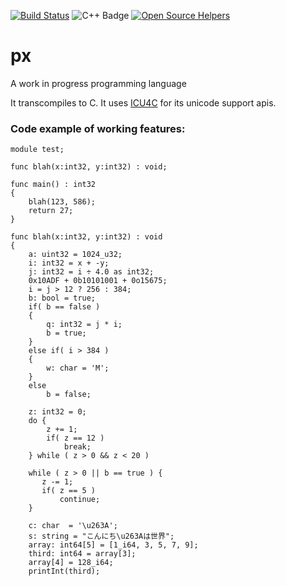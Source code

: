 [![Build Status](https://travis-ci.org/sbuberl/px.svg)](https://travis-ci.org/sbuberl/px)
![C++ Badge](https://camo.githubusercontent.com/5470b238fcbd1a4ed9f15c650df2472ece533eb5/68747470733a2f2f696d672e736869656c64732e696f2f62616467652f7374642d632b2b31342d626c75652e737667)
[![Open Source Helpers](https://www.codetriage.com/sbuberl/px/badges/users.svg)](https://www.codetriage.com/sbuberl/px)

# px
A work in progress programming language

It transcompiles to C.  It uses [ICU4C](http://site.icu-project.org/) for its unicode support apis.

### Code example of working features:
```
module test;

func blah(x:int32, y:int32) : void;

func main() : int32
{
	blah(123, 586);
	return 27;
}

func blah(x:int32, y:int32) : void
{
	a: uint32 = 1024_u32;
	i: int32 = x + -y;
	j: int32 = i ÷ 4.0 as int32;
	0x10ADF + 0b10101001 + 0o15675;
	i = j > 12 ? 256 : 384;
	b: bool = true;
	if( b == false )
	{
		q: int32 = j * i;
		b = true;
	}
    else if( i > 384 )
    {
        w: char = 'M';
    }
	else
		b = false;

	z: int32 = 0;
	do {
        z += 1;
        if( z == 12 )
            break;
    } while ( z > 0 && z < 20 )

    while ( z > 0 || b == true ) {
       z -= 1;
       if( z == 5 )
           continue;
    }

	c: char  = '\u263A';
	s: string = "こんにち\u263Aは世界";
	array: int64[5] = [1_i64, 3, 5, 7, 9];
	third: int64 = array[3];
	array[4] = 128_i64;
	printInt(third);
```
